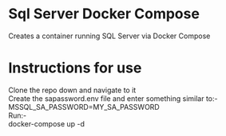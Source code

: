 # Sql Server Docker Compose
Creates a container running SQL Server via Docker Compose


# Instructions for use

Clone the repo down and navigate to it<br>
Create the sapassword.env file and enter something similar to:-<br>
MSSQL_SA_PASSWORD=MY_SA_PASSWORD<br>
Run:-<br>
docker-compose up -d
